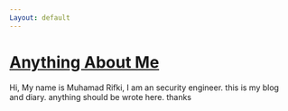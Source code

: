 ```yaml
---
Layout: default
---
```


# [Anything About Me](./another-page.html)

Hi, My name is Muhamad Rifki, I am an security engineer. this is my blog and diary. anything should be wrote here. thanks
